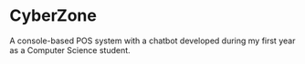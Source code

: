 # CyberZone
A console-based POS system with a chatbot developed during my first year as a Computer Science student.
